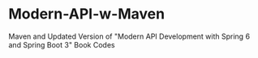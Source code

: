 # Modern-API-w-Maven
Maven and Updated Version of "Modern API Development with Spring 6 and Spring Boot 3" Book Codes
